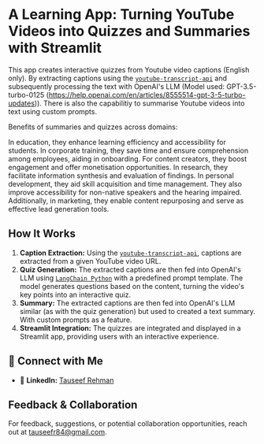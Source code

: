 # A Learning App: Turning YouTube Videos into Quizzes and Summaries with Streamlit

This app creates interactive quizzes from Youtube video captions (English only). By extracting captions using the [`youtube-transcript-api`](https://github.com/jdepoix/youtube-transcript-api) and subsequently processing the text with OpenAI's LLM (Model used: GPT-3.5-turbo-0125 (https://help.openai.com/en/articles/8555514-gpt-3-5-turbo-updates)). There is also the capabilitiy to summarise Youtube videos into text using custom prompts.

Benefits of summaries and quizzes across domains:

In education, they enhance learning efficiency and accessibility for students. In corporate training, they save time and ensure comprehension among employees, aiding in onboarding. For content creators, they boost engagement and offer monetisation opportunities. In research, they facilitate information synthesis and evaluation of findings. In personal development, they aid skill acquisition and time management. They also improve accessibility for non-native speakers and the hearing impaired. Additionally, in marketing, they enable content repurposing and serve as effective lead generation tools.

## How It Works

1. **Caption Extraction:** Using the [`youtube-transcript-api`](https://github.com/jdepoix/youtube-transcript-api), captions are extracted from a given YouTube video URL.
2. **Quiz Generation:** The extracted captions are then fed into OpenAI's LLM using [`LangChain Python`](https://python.langchain.com/) with a predefined prompt template. The model generates questions based on the content, turning the video's key points into an interactive quiz.
3. **Summary:** The extracted captions are then fed into OpenAI's LLM similar (as with the quiz generation) but used to created a text summary. With custom prompts as a feature.
4. **Streamlit Integration:** The quizzes are integrated and displayed in a Streamlit app, providing users with an interactive experience.

## 🤝 Connect with Me
- 💼 **LinkedIn:** [Tauseef Rehman](https://www.linkedin.com/in/rehmantauseef/)

## Feedback & Collaboration
For feedback, suggestions, or potential collaboration opportunities, reach out at tauseefr84@gmail.com.